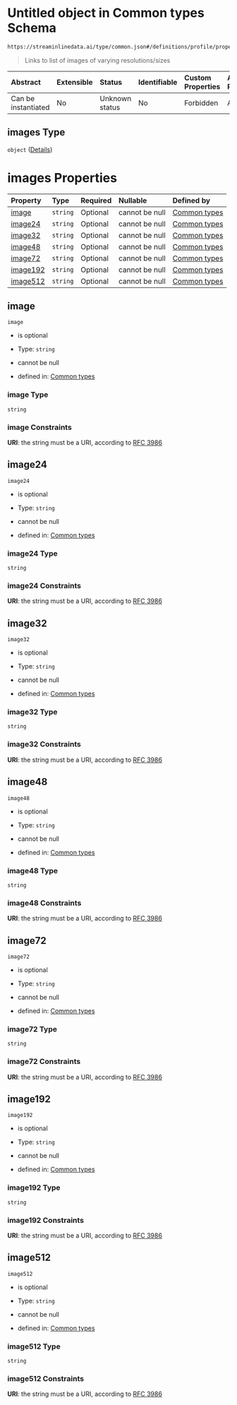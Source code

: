 # Untitled object in Common types Schema

```txt
https://streaminlinedata.ai/type/common.json#/definitions/profile/properties/images
```



> Links to list of images of varying resolutions/sizes

| Abstract            | Extensible | Status         | Identifiable | Custom Properties | Additional Properties | Access Restrictions | Defined In                                                            |
| :------------------ | :--------- | :------------- | :----------- | :---------------- | :-------------------- | :------------------ | :-------------------------------------------------------------------- |
| Can be instantiated | No         | Unknown status | No           | Forbidden         | Allowed               | none                | [common.json*](../out/schema/type/common.json "open original schema") |

## images Type

`object` ([Details](common-definitions-imagelist.md))

# images Properties

| Property              | Type     | Required | Nullable       | Defined by                                                                                                                                                    |
| :-------------------- | :------- | :------- | :------------- | :------------------------------------------------------------------------------------------------------------------------------------------------------------ |
| [image](#image)       | `string` | Optional | cannot be null | [Common types](common-definitions-imagelist-properties-image.md "https://streaminlinedata.ai/type/common.json#/definitions/imageList/properties/image")       |
| [image24](#image24)   | `string` | Optional | cannot be null | [Common types](common-definitions-imagelist-properties-image24.md "https://streaminlinedata.ai/type/common.json#/definitions/imageList/properties/image24")   |
| [image32](#image32)   | `string` | Optional | cannot be null | [Common types](common-definitions-imagelist-properties-image32.md "https://streaminlinedata.ai/type/common.json#/definitions/imageList/properties/image32")   |
| [image48](#image48)   | `string` | Optional | cannot be null | [Common types](common-definitions-imagelist-properties-image48.md "https://streaminlinedata.ai/type/common.json#/definitions/imageList/properties/image48")   |
| [image72](#image72)   | `string` | Optional | cannot be null | [Common types](common-definitions-imagelist-properties-image72.md "https://streaminlinedata.ai/type/common.json#/definitions/imageList/properties/image72")   |
| [image192](#image192) | `string` | Optional | cannot be null | [Common types](common-definitions-imagelist-properties-image192.md "https://streaminlinedata.ai/type/common.json#/definitions/imageList/properties/image192") |
| [image512](#image512) | `string` | Optional | cannot be null | [Common types](common-definitions-imagelist-properties-image512.md "https://streaminlinedata.ai/type/common.json#/definitions/imageList/properties/image512") |

## image



`image`

*   is optional

*   Type: `string`

*   cannot be null

*   defined in: [Common types](common-definitions-imagelist-properties-image.md "https://streaminlinedata.ai/type/common.json#/definitions/imageList/properties/image")

### image Type

`string`

### image Constraints

**URI**: the string must be a URI, according to [RFC 3986](https://tools.ietf.org/html/rfc3986 "check the specification")

## image24



`image24`

*   is optional

*   Type: `string`

*   cannot be null

*   defined in: [Common types](common-definitions-imagelist-properties-image24.md "https://streaminlinedata.ai/type/common.json#/definitions/imageList/properties/image24")

### image24 Type

`string`

### image24 Constraints

**URI**: the string must be a URI, according to [RFC 3986](https://tools.ietf.org/html/rfc3986 "check the specification")

## image32



`image32`

*   is optional

*   Type: `string`

*   cannot be null

*   defined in: [Common types](common-definitions-imagelist-properties-image32.md "https://streaminlinedata.ai/type/common.json#/definitions/imageList/properties/image32")

### image32 Type

`string`

### image32 Constraints

**URI**: the string must be a URI, according to [RFC 3986](https://tools.ietf.org/html/rfc3986 "check the specification")

## image48



`image48`

*   is optional

*   Type: `string`

*   cannot be null

*   defined in: [Common types](common-definitions-imagelist-properties-image48.md "https://streaminlinedata.ai/type/common.json#/definitions/imageList/properties/image48")

### image48 Type

`string`

### image48 Constraints

**URI**: the string must be a URI, according to [RFC 3986](https://tools.ietf.org/html/rfc3986 "check the specification")

## image72



`image72`

*   is optional

*   Type: `string`

*   cannot be null

*   defined in: [Common types](common-definitions-imagelist-properties-image72.md "https://streaminlinedata.ai/type/common.json#/definitions/imageList/properties/image72")

### image72 Type

`string`

### image72 Constraints

**URI**: the string must be a URI, according to [RFC 3986](https://tools.ietf.org/html/rfc3986 "check the specification")

## image192



`image192`

*   is optional

*   Type: `string`

*   cannot be null

*   defined in: [Common types](common-definitions-imagelist-properties-image192.md "https://streaminlinedata.ai/type/common.json#/definitions/imageList/properties/image192")

### image192 Type

`string`

### image192 Constraints

**URI**: the string must be a URI, according to [RFC 3986](https://tools.ietf.org/html/rfc3986 "check the specification")

## image512



`image512`

*   is optional

*   Type: `string`

*   cannot be null

*   defined in: [Common types](common-definitions-imagelist-properties-image512.md "https://streaminlinedata.ai/type/common.json#/definitions/imageList/properties/image512")

### image512 Type

`string`

### image512 Constraints

**URI**: the string must be a URI, according to [RFC 3986](https://tools.ietf.org/html/rfc3986 "check the specification")
